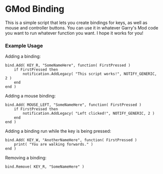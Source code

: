 # GMod Binding
This is a simple script that lets you create bindings for keys, as well as mouse and controller buttons. You can use it in whatever Garry's Mod code you want to run whatever function you want. I hope it works for you!

### Example Usage
Adding a binding:
```
bind.Add( KEY_R, "SomeNameHere", function( FirstPressed )
    if FirstPressed then
        notification.AddLegacy( "This script works!", NOTIFY_GENERIC, 2 )
    end
end )
```
Adding a mouse binding:
```
bind.Add( MOUSE_LEFT, "SomeNameHere", function( FirstPressed )
    if FirstPressed then
        notification.AddLegacy( "Left clicked!", NOTIFY_GENERIC, 2 )
    end
end )
```
Adding a binding run while the key is being pressed:
```
bind.Add( KEY_W, "AnotherNameHere", function( FirstPressed )
    print( "You are walking forwards." )
end )
```
Removing a binding:
```
bind.Remove( KEY_R, "SomeNameHere" )
```

